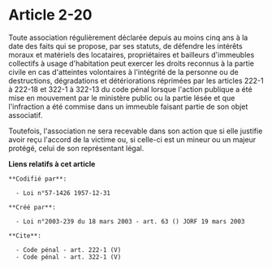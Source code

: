 # Article 2-20

Toute association régulièrement déclarée depuis au moins cinq ans à la date des faits qui se propose, par ses statuts, de
défendre les intérêts moraux et matériels des locataires, propriétaires et bailleurs d'immeubles collectifs à usage
d'habitation peut exercer les droits reconnus à la partie civile en cas d'atteintes volontaires à l'intégrité de la personne
ou de destructions, dégradations et détériorations réprimées par les articles 222-1 à 222-18 et 322-1 à 322-13 du code pénal
lorsque l'action publique a été mise en mouvement par le ministère public ou la partie lésée et que l'infraction a été
commise dans un immeuble faisant partie de son objet associatif. 

Toutefois, l'association ne sera recevable dans son action que si elle justifie avoir reçu l'accord de la victime ou, si
celle-ci est un mineur ou un majeur protégé, celui de son représentant légal.

**Liens relatifs à cet article**

	**Codifié par**:

	  - Loi n°57-1426 1957-12-31

	**Créé par**:

	  - Loi n°2003-239 du 18 mars 2003 - art. 63 () JORF 19 mars 2003

	**Cite**:

	  - Code pénal - art. 222-1 (V)
	  - Code pénal - art. 322-1 (V)
